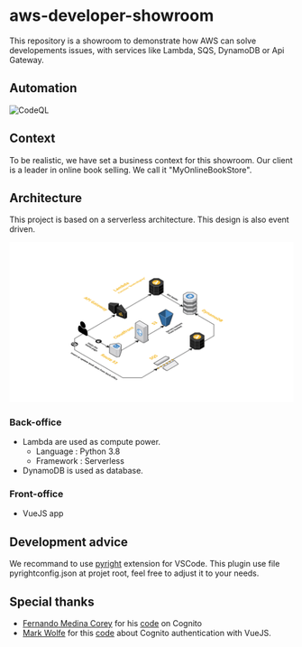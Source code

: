 # aws-developer-showroom

This repository is a showroom to demonstrate how AWS can solve developements issues, with services like Lambda, SQS, DynamoDB or Api Gateway.

## Automation

![CodeQL](https://github.com/jeremychauvet/aws-developer-showroom/workflows/CodeQL/badge.svg?branch=main)

## Context

To be realistic, we have set a business context for this showroom. Our client is a leader in online book selling. We call it "MyOnlineBookStore".

## Architecture

This project is based on a serverless architecture. This design is also event driven.

![architecture](./docs/MyOnlineBookStore_architecture.png "Architecture")

### Back-office

* Lambda are used as compute power.
  * Language : Python 3.8
  * Framework : Serverless
* DynamoDB is used as database.

### Front-office

* VueJS app

## Development advice

We recommand to use [pyright](https://github.com/microsoft/pyright) extension for VSCode.
This plugin use file pyrightconfig.json at projet root, feel free to adjust it to your needs.

## Special thanks

* [Fernando Medina Corey](https://github.com/fernando-mc) for his [code](https://github.com/fernando-mc/aws-http-api-python-cognito) on Cognito
* [Mark Wolfe](https://github.com/wolfeidau) for this [code](https://github.com/wolfeidau/cognito-vue-bootstrap) about Cognito authentication with VueJS.
